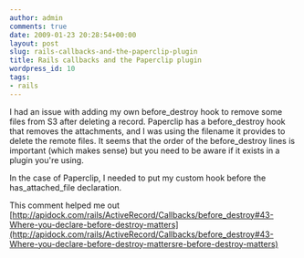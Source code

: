```yaml
---
author: admin
comments: true
date: 2009-01-23 20:28:54+00:00
layout: post
slug: rails-callbacks-and-the-paperclip-plugin
title: Rails callbacks and the Paperclip plugin
wordpress_id: 10
tags:
- rails
---
```


I had an issue with adding my own before_destroy hook to remove some files from S3 after deleting a record. Paperclip has a before_destroy hook that removes the attachments, and I was using the filename it provides to delete the remote files. It seems that the order of the before_destroy lines is important (which makes sense) but you need to be aware if it exists in a plugin you're using.

In the case of Paperclip, I needed to put my custom hook before the has_attached_file declaration.

This comment helped me out [http://apidock.com/rails/ActiveRecord/Callbacks/before_destroy#43-Where-you-declare-before-destroy-matters](http://apidock.com/rails/ActiveRecord/Callbacks/before_destroy#43-Where-you-declare-before-destroy-mattersre-before-destroy-matters)
